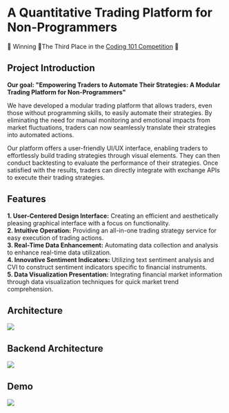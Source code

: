 # A Quantitative Trading Platform for Non-Programmers
 🎉 Winning 🥉The Third Place in the [Coding 101 Competition](https://sites.google.com/view/2023coding101/index?authuser=0) 🎉

## Project Introduction
**Our goal: "Empowering Traders to Automate Their Strategies: A Modular Trading Platform for Non-Programmers"**

We have developed a modular trading platform that allows traders, even those without programming skills, to easily automate their strategies. By eliminating the need for manual monitoring and emotional impacts from market fluctuations, traders can now seamlessly translate their strategies into automated actions.

Our platform offers a user-friendly UI/UX interface, enabling traders to effortlessly build trading strategies through visual elements. They can then conduct backtesting to evaluate the performance of their strategies. Once satisfied with the results, traders can directly integrate with exchange APIs to execute their trading strategies.

## Features
**1. User-Centered Design Interface:** Creating an efficient and aesthetically pleasing graphical interface with a focus on functionality.<br>
**2. Intuitive Operation:** Providing an all-in-one trading strategy service for easy execution of trading actions.<br>
**3. Real-Time Data Enhancement:** Automating data collection and analysis to enhance real-time data utilization.<br>
**4. Innovative Sentiment Indicators:** Utilizing text sentiment analysis and CVI to construct sentiment indicators specific to financial instruments.<br>
**5. Data Visualization Presentation:** Integrating financial market information through data visualization techniques for quick market trend comprehension.<br>

## Architecture
![](https://github.com/araschang0827/trading-platform/blob/main/src/Architecture.jpg?raw=true)

## Backend Architecture
![](https://github.com/araschang0827/trading-platform/blob/main/src/BackendArchitecture.jpg?raw=true)

## Demo
![](https://github.com/araschang0827/trading-platform/blob/main/src/Flow.jpg?raw=true)
